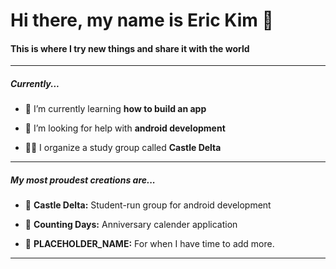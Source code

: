 <h1 align="left">Hi there, my name is Eric Kim 👋</h1>
<h4 align="left">This is where I try new things and share it with the world</h4>

***
<h5 align="left">Currently...</h5>

- 🌱 I’m currently learning **how to build an app**

- 🤝 I’m looking for help with **android development**

- 👨‍💻 I organize a study group called **Castle Delta**
 
***

<h5 align="left">My most proudest creations are...</h5>

- 📌 **Castle Delta:** Student-run group for android development

- 📌 **Counting Days:** Anniversary calender application

- 📌 **PLACEHOLDER_NAME:** For when I have time to add more.
  
***
